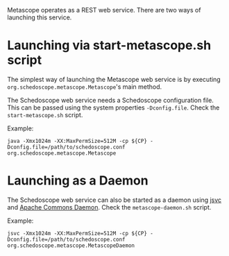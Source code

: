 Metascope operates as a REST web service. There are two ways of launching this service.

# Launching via start-metascope.sh script

The simplest way of launching the Metascope web service is by executing `org.schedoscope.metascope.Metascope`'s main method. 

The Schedoscope web service needs a Schedoscope configuration file. This can be passed using the system properties `-Dconfig.file`. Check the `start-metascope.sh` script.


Example:

    java -Xmx1024m -XX:MaxPermSize=512M -cp ${CP} -Dconfig.file=/path/to/schedoscope.conf org.schedoscope.metascope.Metascope 


# Launching as a Daemon

The Schedoscope web service can also be started as a daemon using [jsvc](http://commons.apache.org/proper/commons-daemon/jsvc.html) and [Apache Commons Daemon](http://commons.apache.org/proper/commons-daemon/). Check the `metascope-daemon.sh` script.

Example:

    jsvc -Xmx1024m -XX:MaxPermSize=512M -cp ${CP} -Dconfig.file=/path/to/schedoscope.conf  org.schedoscope.metascope.MetascopeDaemon
